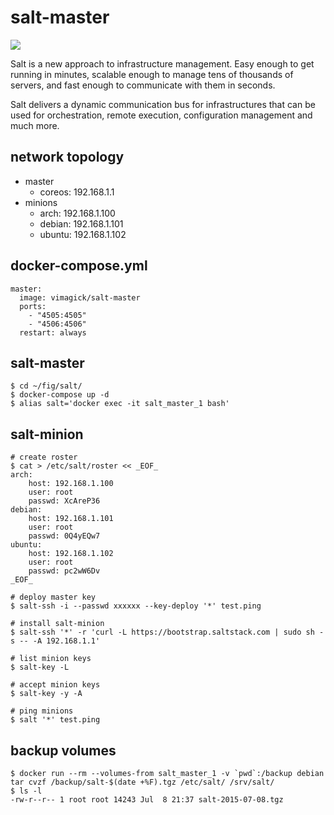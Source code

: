 salt-master
===========

![](https://badge.imagelayers.io/vimagick/salt-master:latest.svg)

Salt is a new approach to infrastructure management. Easy enough to get running
in minutes, scalable enough to manage tens of thousands of servers, and fast
enough to communicate with them in seconds.

Salt delivers a dynamic communication bus for infrastructures that can be used
for orchestration, remote execution, configuration management and much more.

## network topology

- master
    - coreos: 192.168.1.1
- minions
    - arch: 192.168.1.100
    - debian: 192.168.1.101
    - ubuntu: 192.168.1.102

## docker-compose.yml

```
master:
  image: vimagick/salt-master
  ports:
    - "4505:4505"
    - "4506:4506"
  restart: always
```

## salt-master

```
$ cd ~/fig/salt/
$ docker-compose up -d
$ alias salt='docker exec -it salt_master_1 bash'
```

## salt-minion

```
# create roster
$ cat > /etc/salt/roster << _EOF_
arch:
    host: 192.168.1.100
    user: root
    passwd: XcAreP36
debian:
    host: 192.168.1.101
    user: root
    passwd: 0Q4yEQw7
ubuntu:
    host: 192.168.1.102
    user: root
    passwd: pc2wW6Dv
_EOF_

# deploy master key
$ salt-ssh -i --passwd xxxxxx --key-deploy '*' test.ping

# install salt-minion
$ salt-ssh '*' -r 'curl -L https://bootstrap.saltstack.com | sudo sh -s -- -A 192.168.1.1'

# list minion keys
$ salt-key -L

# accept minion keys
$ salt-key -y -A

# ping minions
$ salt '*' test.ping
```

## backup volumes

```
$ docker run --rm --volumes-from salt_master_1 -v `pwd`:/backup debian tar cvzf /backup/salt-$(date +%F).tgz /etc/salt/ /srv/salt/
$ ls -l
-rw-r--r-- 1 root root 14243 Jul  8 21:37 salt-2015-07-08.tgz
```

